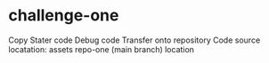# challenge-one
Copy Stater code
Debug code
Transfer onto repository
Code source locatation: assets repo-one (main branch) location
